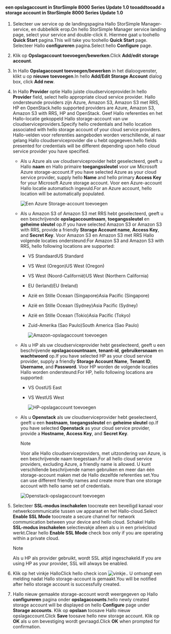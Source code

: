 <!--author=alkohli last changed: 9/17/15-->

#### <a name="tooadd-a-storage-account-in-storsimple-8000-series-update-10"></a><span data-ttu-id="f7c3d-101">een opslagaccount in StorSimple 8000 Series Update 1.0 tooadd</span><span class="sxs-lookup"><span data-stu-id="f7c3d-101">tooadd a storage account in StorSimple 8000 Series Update 1.0</span></span>
1. <span data-ttu-id="f7c3d-102">Selecteer uw service op de landingspagina Hallo StorSimple Manager-service, en dubbelklik erop.</span><span class="sxs-lookup"><span data-stu-id="f7c3d-102">On hello StorSimple Manager service landing page, select your service and double-click it.</span></span> <span data-ttu-id="f7c3d-103">Hiermee gaat u toohello **Quick Start** pagina.</span><span class="sxs-lookup"><span data-stu-id="f7c3d-103">This will take you toohello **Quick Start** page.</span></span> <span data-ttu-id="f7c3d-104">Selecteer Hallo **configureren** pagina.</span><span class="sxs-lookup"><span data-stu-id="f7c3d-104">Select hello **Configure** page.</span></span>
2. <span data-ttu-id="f7c3d-105">Klik op **Opslagaccount toevoegen/bewerken**.</span><span class="sxs-lookup"><span data-stu-id="f7c3d-105">Click **Add/edit storage account**.</span></span>
3. <span data-ttu-id="f7c3d-106">In Hallo **Opslagaccount toevoegen/bewerken** in het dialoogvenster, klikt u op **nieuwe toevoegen**.</span><span class="sxs-lookup"><span data-stu-id="f7c3d-106">In hello **Add/Edit Storage Account** dialog box, click **Add new**.</span></span>
4. <span data-ttu-id="f7c3d-107">In Hallo **Provider** optie Hallo juiste cloudserviceprovider.</span><span class="sxs-lookup"><span data-stu-id="f7c3d-107">In hello **Provider** field, select hello appropriate cloud service provider.</span></span> <span data-ttu-id="f7c3d-108">Hallo ondersteunde providers zijn Azure, Amazon S3, Amazon S3 met RRS, HP en OpenStack.</span><span class="sxs-lookup"><span data-stu-id="f7c3d-108">hello supported providers are Azure, Amazon S3, Amazon S3 with RRS, HP and OpenStack.</span></span> <span data-ttu-id="f7c3d-109">Geef Hallo referenties en het Hallo-locatie gekoppeld Hallo storage-account van uw cloudserviceproviders.</span><span class="sxs-lookup"><span data-stu-id="f7c3d-109">Specify hello credentials and hello location associated with hello storage account of your cloud service providers.</span></span> <span data-ttu-id="f7c3d-110">Hallo-velden voor referenties aangeboden worden verschillende, al naar gelang Hallo cloudserviceprovider die u hebt opgegeven.</span><span class="sxs-lookup"><span data-stu-id="f7c3d-110">hello fields presented for credentials will be different depending upon hello cloud service provider you have specified.</span></span> 
   
   * <span data-ttu-id="f7c3d-111">Als u Azure als uw cloudserviceprovider hebt geselecteerd, geeft u Hallo **naam** en Hallo primaire **toegangssleutel** voor uw Microsoft Azure storage-account.</span><span class="sxs-lookup"><span data-stu-id="f7c3d-111">If you have selected Azure as your cloud service provider, supply hello **Name** and hello primary **Access Key** for your Microsoft Azure storage account.</span></span> <span data-ttu-id="f7c3d-112">Voor een Azure-account Hallo locatie automatisch ingevuld.</span><span class="sxs-lookup"><span data-stu-id="f7c3d-112">For an Azure account, hello location will be automatically populated.</span></span>
     
        ![Een Azure Storage-account toevoegen](./media/storsimple-configure-new-storage-account-u1/AddAzureStorageaccount-include.png)
   * <span data-ttu-id="f7c3d-114">Als u Amazon S3 of Amazon S3 met RRS hebt geselecteerd, geeft u een beschrijvende **opslagaccountnaam**, **toegangssleutel** en **geheime sleutel** op.</span><span class="sxs-lookup"><span data-stu-id="f7c3d-114">If you have selected Amazon S3 or Amazon S3 with RRS, provide a friendly **Storage Account name**, **Access Key**, and **Secret Key**.</span></span> <span data-ttu-id="f7c3d-115">Voor Amazon S3 en Amazon S3 met RRS Hallo volgende locaties ondersteund:</span><span class="sxs-lookup"><span data-stu-id="f7c3d-115">For Amazon S3 and Amazon S3 with RRS, hello following locations are supported:</span></span>
     
     * <span data-ttu-id="f7c3d-116">VS Standaard</span><span class="sxs-lookup"><span data-stu-id="f7c3d-116">US Standard</span></span>
     * <span data-ttu-id="f7c3d-117">VS West (Oregon)</span><span class="sxs-lookup"><span data-stu-id="f7c3d-117">US West (Oregon)</span></span>
     * <span data-ttu-id="f7c3d-118">VS West (Noord-Californië)</span><span class="sxs-lookup"><span data-stu-id="f7c3d-118">US West (Northern California)</span></span>
     * <span data-ttu-id="f7c3d-119">EU (Ierland)</span><span class="sxs-lookup"><span data-stu-id="f7c3d-119">EU (Ireland)</span></span>
     * <span data-ttu-id="f7c3d-120">Azië en Stille Oceaan (Singapore)</span><span class="sxs-lookup"><span data-stu-id="f7c3d-120">Asia Pacific (Singapore)</span></span>
     * <span data-ttu-id="f7c3d-121">Azië en Stille Oceaan (Sydney)</span><span class="sxs-lookup"><span data-stu-id="f7c3d-121">Asia Pacific (Sydney)</span></span>
     * <span data-ttu-id="f7c3d-122">Azië en Stille Oceaan (Tokio)</span><span class="sxs-lookup"><span data-stu-id="f7c3d-122">Asia Pacific (Tokyo)</span></span>
     * <span data-ttu-id="f7c3d-123">Zuid-Amerika (Sao Paulo)</span><span class="sxs-lookup"><span data-stu-id="f7c3d-123">South America (Sao Paulo)</span></span>
       
       ![Amazon-opslagaccount toevoegen](./media/storsimple-configure-new-storage-account-u1/AddAmazonStorageaccount-include.png)
   * <span data-ttu-id="f7c3d-125">Als u HP als uw cloudserviceprovider hebt geselecteerd, geeft u een beschrijvende **opslagaccountnaam**, **tenant-id**, **gebruikersnaam** en **wachtwoord** op.</span><span class="sxs-lookup"><span data-stu-id="f7c3d-125">If you have selected HP as your cloud service provider, supply a friendly **Storage Account Name**, **Tenant ID**, **Username**, and **Password**.</span></span> <span data-ttu-id="f7c3d-126">Voor HP worden de volgende locaties Hallo worden ondersteund:</span><span class="sxs-lookup"><span data-stu-id="f7c3d-126">For HP, hello following locations are supported:</span></span>
     
     * <span data-ttu-id="f7c3d-127">VS Oost</span><span class="sxs-lookup"><span data-stu-id="f7c3d-127">US East</span></span>
     * <span data-ttu-id="f7c3d-128">VS West</span><span class="sxs-lookup"><span data-stu-id="f7c3d-128">US West</span></span>
       
       ![HP-opslagaccount toevoegen](./media/storsimple-configure-new-storage-account-u1/AddHPStorageaccount-include.png)
   * <span data-ttu-id="f7c3d-130">Als u **Openstack** als uw cloudserviceprovider hebt geselecteerd, geeft u een **hostnaam**, **toegangssleutel** en **geheime sleutel** op.</span><span class="sxs-lookup"><span data-stu-id="f7c3d-130">If you have selected **Openstack** as your cloud service provider, provide a **Hostname**, **Access Key**, and **Secret Key**.</span></span>
     
     > [!NOTE]
     > <span data-ttu-id="f7c3d-131">Voor alle Hallo cloudserviceproviders, met uitzondering van Azure, is een beschrijvende naam toegestaan.</span><span class="sxs-lookup"><span data-stu-id="f7c3d-131">For all hello cloud service providers, excluding Azure, a friendly name is allowed.</span></span> <span data-ttu-id="f7c3d-132">U kunt verschillende beschrijvende namen gebruiken en meer dan één storage-account maken met de Hallo dezelfde referenties set.</span><span class="sxs-lookup"><span data-stu-id="f7c3d-132">You can use different friendly names and create more than one storage account with hello same set of credentials.</span></span>
     > 
     > 
     
        ![Openstack-opslagaccount toevoegen](./media/storsimple-configure-new-storage-account-u1/AddOpenstackStorageaccount-include.png)
5. <span data-ttu-id="f7c3d-134">Selecteer **SSL-modus inschakelen** toocreate een beveiligd kanaal voor netwerkcommunicatie tussen uw apparaat en het Hallo-cloud.</span><span class="sxs-lookup"><span data-stu-id="f7c3d-134">Select **Enable SSL Mode** toocreate a secure channel for network communication between your device and hello cloud.</span></span> <span data-ttu-id="f7c3d-135">Schakel Hallo **SSL-modus inschakelen** selectievakje alleen als u in een privécloud werkt.</span><span class="sxs-lookup"><span data-stu-id="f7c3d-135">Clear hello **Enable SSL Mode** check box only if you are operating within a private cloud.</span></span>
   
   > [!NOTE]
   > <span data-ttu-id="f7c3d-136">Als u HP als provider gebruikt, wordt SSL altijd ingeschakeld.</span><span class="sxs-lookup"><span data-stu-id="f7c3d-136">If you are using HP as your provider, SSL will always be enabled.</span></span>
   > 
   > 
6. <span data-ttu-id="f7c3d-137">Klik op het vinkje Hallo</span><span class="sxs-lookup"><span data-stu-id="f7c3d-137">Click hello check icon</span></span> ![vinkje](./media/storsimple-configure-new-storage-account/HCS_CheckIcon-include.png)<span data-ttu-id="f7c3d-139">.</span><span class="sxs-lookup"><span data-stu-id="f7c3d-139">.</span></span> <span data-ttu-id="f7c3d-140">U ontvangt een melding nadat Hallo storage-account is gemaakt.</span><span class="sxs-lookup"><span data-stu-id="f7c3d-140">You will be notified after hello storage account is successfully created.</span></span>
7. <span data-ttu-id="f7c3d-141">Hallo nieuw gemaakte storage-account wordt weergegeven op Hallo **configureren** pagina onder **opslagaccounts**.</span><span class="sxs-lookup"><span data-stu-id="f7c3d-141">hello newly created storage account will be displayed on hello **Configure** page under **Storage accounts**.</span></span> <span data-ttu-id="f7c3d-142">Klik op **opslaan** toosave Hallo nieuw opslagaccount.</span><span class="sxs-lookup"><span data-stu-id="f7c3d-142">Click **Save** toosave hello new storage account.</span></span> <span data-ttu-id="f7c3d-143">Klik op **OK** als u om bevestiging wordt gevraagd.</span><span class="sxs-lookup"><span data-stu-id="f7c3d-143">Click **OK** when prompted for confirmation.</span></span>


